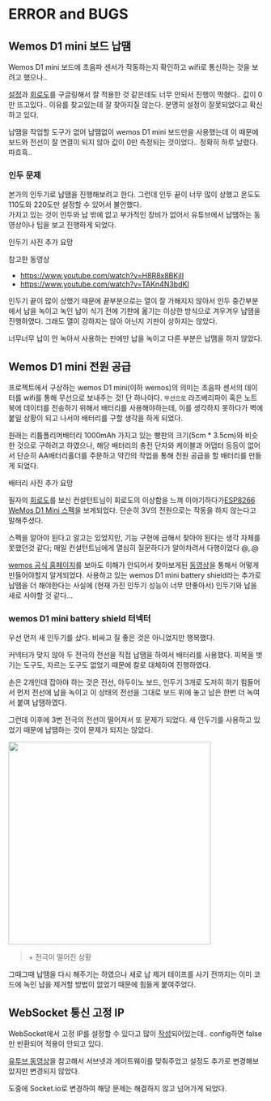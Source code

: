 # ERROR and BUGS

## Wemos D1 mini 보드 납땜

Wemos D1 mini 보드에 초음파 센서가 작동하는지 확인하고 wifi로 통신하는 것을 보려고 했으나..

[설정](https://glorlfy.tistory.com/4
)과 [회로도](http://www.esp8266learning.com/wemos-mini-hc-sr04-ultrasonic-sensor.php)를 구글링해서 잘 적용한 것 같은데도 너무 안되서 진행이 막혔다.. 값이 0만 뜨고있다.. 이유를 찾고있는데 잘 찾아지질 않는다. 분명히 설정이 잘못되었다고 확신하고 있다.

납땜을 작업할 도구가 없어 납땜없이 wemos D1 mini 보드만을 사용했는데 이 때문에 보드와 전선이 잘 연결이 되지 않아 값이 0만 측정되는 것이었다.. 정확히 하루 날렸다. 따흐흑..

### 인두 문제

본가의 인두기로 납땜을 진행해보려고 한다. 그런데 인두 끝이 너무 많이 상했고 온도도 110도와 220도만 설정할 수 있어서 불안했다.   
가지고 있는 것이 인두와 납 밖에 없고 부가적인 장비가 없어서 유튜브에서 납땜하는 동영상이나 팁을 보고 진행하게 되었다.

인두기 사진 추가 요망

참고한 동영상
- https://www.youtube.com/watch?v=H8R8x8BKjII
- https://www.youtube.com/watch?v=TAKn4N3bdKI

인두기 끝이 많이 상했기 때문에 끝부분으로는 열이 잘 가해지지 않아서 인두 중간부분에서 납을 녹이고 녹인 납이 식기 전에 기판에 옮기는 이상한 방식으로 겨우겨우 납땜을 진행하였다. 그래도 열이 강하지는 않아 아닌지 기판이 상하지는 않았다.

너무너무 납이 안 녹아서 사용하는 핀에만 납을 녹이고 다른 부분은 납땜을 하지 않았다.

## Wemos D1 mini 전원 공급

프로젝트에서 구상하는 wemos D1 mini(이하 wemos)의 의미는 초음파 센서의 데이터를 wifi를 통해 무선으로 보내주는 것! 단 하나이다. `무선으로` 라즈베리파이 혹은 노트북에 데이터를 전송하기 위해서 배터리를 사용해야하는데, 이를 생각하지 못하다가 벽에 붙일 상황이 되고 나서야 배터리를 구할 생각을 하게 되었다.

원래는 리튬폴리머배터리 1000mAh 가지고 있는 빵판의 크기(5cm * 3.5cm)와 비슷한 것으로 구하려고 하였으나, 해당 배터리의 충전 단자와 케이블과 어댑터 등등이 없어서 단순히 AA배터리홀더를 주문하고 약간의 작업을 통해 전원 공급을 할 배터리를 만들게 되었다.

배터리 사진 추가 요망

필자의 [회로도](../../circuit/arduino_esp8266_diagram.fzz)를 보신 컨설턴트님이 회로도의 이상함을 느껴 이야기하다가[ESP8266 WeMos D1 Mini 스펙](https://diyi0t.com/esp8266-wemos-d1-mini-tutorial/)을 보게되었다. 단순히 3V의 전원으로는 작동을 하지 않는다고 말해주셨다. 

스펙을 알아야 된다고 알고는 있었지만, 기능 구현에 급해서 찾아야 된다는 생각 자체를 못했던것 같다; 매일 컨설턴트님에게 열심히 질문하다가 알아차려서 다행이었다 @,.@

[wemos 공식 홈페이지](https://www.wemos.cc/en/latest/d1/d1_mini_lite.html)를 보아도 이해가 안되어서 찾아보게된 [동영상](https://www.youtube.com/watch?v=z6Vgy1cY0XU)을 통해서 어떻게 만들어야할지 알게되었다. 사용하고 있는 wemos D1 mini battery shield라는 추가로 납땜을 더 해야한다는 사실에 (현재 가진 인두기 성능이 너무 안좋아서) 인두기와 납을 새로 사야할 것 같다... 

### wemos D1 mini battery shield 터넥터

우선 먼저 새 인두기를 샀다. 비싸고 질 좋은 것은 아니었지만 행복했다.

커넥터가 맞지 않아 두 전극의 전선을 직접 납땜을 하여서 배터리를 사용했다. 피복을 벗기는 도구도, 자르는 도구도 없었기 때문에 칼로 대체하여 진행하였다.

손은 2개인데 잡아야 하는 것은 전선, 아두이노 보드, 인두기 3개로 도저히 하기 힘들어서 먼저 전선에 납을 녹이고 이 상태의 전선을 그대로 보드 위에 놓고 납은 한번 더 녹여서 붙여 납땜하였다.

그런데 이후에 3번 전극의 전선이 떨어져서 또 문제가 되었다. 새 인두기를 사용하고 있었기 때문에 납땜하는 것이 문제가 되지는 않았다.

<img src="https://user-images.githubusercontent.com/19484971/185298700-ac76a625-13bf-4c05-8d74-d0df86436e57.jpg" width=400>

> \+ 전극이 떨어진 상황

그때그때 납땜을 다시 해주기는 하였으나 새로 납 제거 테이프를 사기 전까지는 이미 코드에 녹인 납을 제거할 방법이 없었기 때문에 힘들게 붙여주었다. 

## WebSocket 통신 고정 IP

WebSocket에서 고정 IP를 설정할 수 있다고 많이 [작성](https://blog.naver.com/smserial/221310020331)되어있는데.. config하면 false만 반환되어 적용이 안되고 있다.

[유투브 동영상](https://www.youtube.com/watch?v=1BrsD2fxSpc)을 참고해서 서브넷과 게이트웨이를 맞춰주었고 설정도 추가로 변경해보았지만 변경되지 않았다.

도중에 Socket.io로 변경하여 해당 문제는 해결하지 않고 넘어가게 되었다.